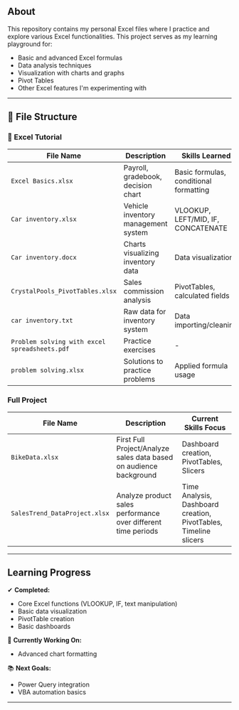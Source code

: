 ## About

This repository contains my personal Excel files where I practice and explore various Excel functionalities. This project serves as my learning playground for:

- Basic and advanced Excel formulas
- Data analysis techniques
- Visualization with charts and graphs
- Pivot Tables
- Other Excel features I'm experimenting with
---

## 📁 File Structure

### 📂 Excel Tutorial
| File Name | Description | Skills Learned |
|-----------|-------------|----------------|
| `Excel Basics.xlsx` | Payroll, gradebook, decision chart | Basic formulas, conditional formatting |
| `Car inventory.xlsx` | Vehicle inventory management system | VLOOKUP, LEFT/MID, IF, CONCATENATE |
| `Car inventory.docx` | Charts visualizing inventory data | Data visualization |
| `CrystalPools_PivotTables.xlsx` | Sales commission analysis | PivotTables, calculated fields |
| `car inventory.txt` | Raw data for inventory system | Data importing/cleaning |
| `Problem solving with excel spreadsheets.pdf` | Practice exercises | - |
| `problem solving.xlsx` | Solutions to practice problems | Applied formula usage |

### Full Project
| File Name | Description | Current Skills Focus |
|-----------|-------------|---------------|
| `BikeData.xlsx` | First Full Project/Analyze sales data based on audience background | Dashboard creation, PivotTables, Slicers |
| `SalesTrend_DataProject.xlsx` | Analyze product sales performance over different time periods | Time Analysis, Dashboard creation, PivotTables, Timeline slicers|

---

## Learning Progress

✔ **Completed:**
- Core Excel functions (VLOOKUP, IF, text manipulation)
- Basic data visualization
- PivotTable creation
- Basic dashboards

🔧 **Currently Working On:**
- Advanced chart formatting

📚 **Next Goals:**
- Power Query integration
- VBA automation basics

---
